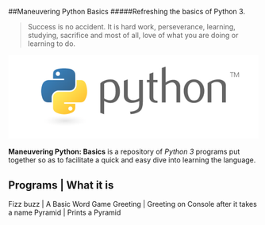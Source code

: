 ##Maneuvering Python Basics
#####Refreshing the basics of Python 3.

>Success is no accident. 
>It is hard work, perseverance, learning, studying, sacrifice and most of all, love of what you are doing or learning to do. 

![Python Logo](/python-logo.png)

**Maneuvering Python: Basics** is a repository of *Python 3* programs put together so as to facilitate a quick and easy dive into learning the language. 

Programs | What it is
-----------------------
Fizz buzz |  A Basic Word Game 
Greeting |  Greeting on Console after it takes a name
Pyramid | Prints a Pyramid
